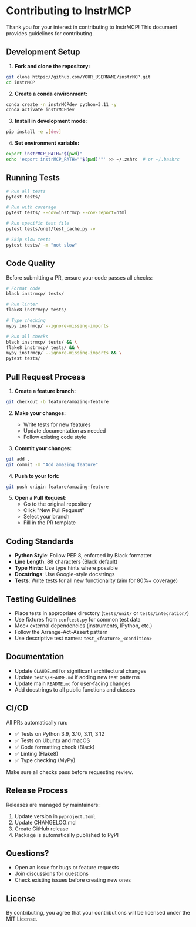 # Contributing to InstrMCP

Thank you for your interest in contributing to InstrMCP! This document provides guidelines for contributing.

## Development Setup

1. **Fork and clone the repository:**
```bash
git clone https://github.com/YOUR_USERNAME/instrMCP.git
cd instrMCP
```

2. **Create a conda environment:**
```bash
conda create -n instrMCPdev python=3.11 -y
conda activate instrMCPdev
```

3. **Install in development mode:**
```bash
pip install -e .[dev]
```

4. **Set environment variable:**
```bash
export instrMCP_PATH="$(pwd)"
echo 'export instrMCP_PATH="'$(pwd)'"' >> ~/.zshrc  # or ~/.bashrc
```

## Running Tests

```bash
# Run all tests
pytest tests/

# Run with coverage
pytest tests/ --cov=instrmcp --cov-report=html

# Run specific test file
pytest tests/unit/test_cache.py -v

# Skip slow tests
pytest tests/ -m "not slow"
```

## Code Quality

Before submitting a PR, ensure your code passes all checks:

```bash
# Format code
black instrmcp/ tests/

# Run linter
flake8 instrmcp/ tests/

# Type checking
mypy instrmcp/ --ignore-missing-imports

# Run all checks
black instrmcp/ tests/ && \
flake8 instrmcp/ tests/ && \
mypy instrmcp/ --ignore-missing-imports && \
pytest tests/
```

## Pull Request Process

1. **Create a feature branch:**
```bash
git checkout -b feature/amazing-feature
```

2. **Make your changes:**
   - Write tests for new features
   - Update documentation as needed
   - Follow existing code style

3. **Commit your changes:**
```bash
git add .
git commit -m "Add amazing feature"
```

4. **Push to your fork:**
```bash
git push origin feature/amazing-feature
```

5. **Open a Pull Request:**
   - Go to the original repository
   - Click "New Pull Request"
   - Select your branch
   - Fill in the PR template

## Coding Standards

- **Python Style**: Follow PEP 8, enforced by Black formatter
- **Line Length**: 88 characters (Black default)
- **Type Hints**: Use type hints where possible
- **Docstrings**: Use Google-style docstrings
- **Tests**: Write tests for all new functionality (aim for 80%+ coverage)

## Testing Guidelines

- Place tests in appropriate directory (`tests/unit/` or `tests/integration/`)
- Use fixtures from `conftest.py` for common test data
- Mock external dependencies (instruments, IPython, etc.)
- Follow the Arrange-Act-Assert pattern
- Use descriptive test names: `test_<feature>_<condition>`

## Documentation

- Update `CLAUDE.md` for significant architectural changes
- Update `tests/README.md` if adding new test patterns
- Update main `README.md` for user-facing changes
- Add docstrings to all public functions and classes

## CI/CD

All PRs automatically run:
- ✅ Tests on Python 3.9, 3.10, 3.11, 3.12
- ✅ Tests on Ubuntu and macOS
- ✅ Code formatting check (Black)
- ✅ Linting (Flake8)
- ✅ Type checking (MyPy)

Make sure all checks pass before requesting review.

## Release Process

Releases are managed by maintainers:
1. Update version in `pyproject.toml`
2. Update CHANGELOG.md
3. Create GitHub release
4. Package is automatically published to PyPI

## Questions?

- Open an issue for bugs or feature requests
- Join discussions for questions
- Check existing issues before creating new ones

## License

By contributing, you agree that your contributions will be licensed under the MIT License.
